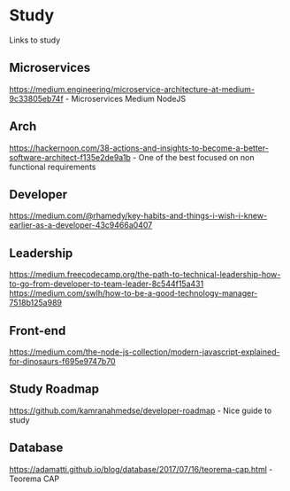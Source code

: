 # Study
Links to study

## Microservices
https://medium.engineering/microservice-architecture-at-medium-9c33805eb74f - Microservices Medium NodeJS

## Arch
https://hackernoon.com/38-actions-and-insights-to-become-a-better-software-architect-f135e2de9a1b - One of the best focused on non functional requirements

## Developer
https://medium.com/@rhamedy/key-habits-and-things-i-wish-i-knew-earlier-as-a-developer-43c9466a0407

## Leadership
https://medium.freecodecamp.org/the-path-to-technical-leadership-how-to-go-from-developer-to-team-leader-8c544f15a431
https://medium.com/swlh/how-to-be-a-good-technology-manager-7518b125a989

## Front-end
https://medium.com/the-node-js-collection/modern-javascript-explained-for-dinosaurs-f695e9747b70

## Study Roadmap
https://github.com/kamranahmedse/developer-roadmap - Nice guide to study

## Database
https://adamatti.github.io/blog/database/2017/07/16/teorema-cap.html - Teorema CAP
